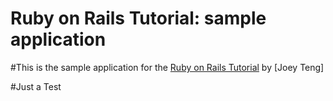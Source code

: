 # Ruby on Rails Tutorial: sample application

#This is the sample application for the [Ruby on Rails Tutorial](http://railstutorial.org/) by [Joey Teng]

#Just a Test